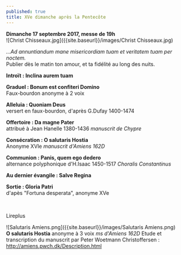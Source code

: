```yaml
---
published: true
title: XVe dimanche après la Pentecôte
---
```

**Dimanche 17 septembre 2017, messe de 19h**  
![Christ Chisseaux.jpg]({{site.baseurl}}/images/Christ Chisseaux.jpg)

*...Ad annuntiandum mane misericordiam tuam et veritatem tuam per noctem.*  
Publier dès le matin ton amour, et ta fidélité au long des nuits.

**Introït : Inclina aurem tuam**  

**Graduel : Bonum est confiteri Domino**  
Faux-bourdon anonyme à 2 voix

**Alleluia : Quoniam Deus**  
versert en faux-bourdon, d'après G.Dufay 1400-1474

**Offertoire : Da magne Pater**  
attribué à Jean Hanelle 1380-1436 *manuscrit de Chypre*

**Consécration : O salutaris Hostia**  
Anonyme XVIe *manuscrit d'Amiens 162D*

**Communion : Panis, quem ego dedero**  
alternance polyphonique d'H.Isaac 1450-1517 *Choralis Constantinus*

**Au dernier évangile : Salve Regina**

**Sortie : Gloria Patri**  
d'apès "Fortuna desperata", anonyme XVe

&nbsp;

Lireplus

![Salutaris Amiens.png]({{site.baseurl}}/images/Salutaris Amiens.png)  
**O salutaris Hostia** anonyme à 3 voix *ms d'Amiens 162D*
Etude et transcription du manuscrit par Peter Woetmann Christoffersen : http://amiens.pwch.dk/Description.html
